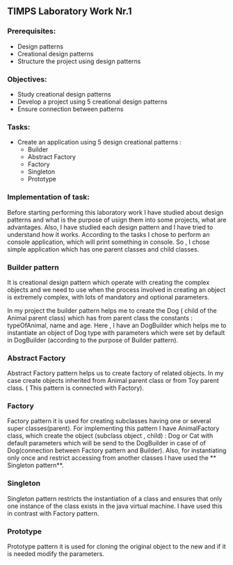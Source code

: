 ## TIMPS Laboratory Work Nr.1


### Prerequisites:
  - Design patterns
  - Creational design patterns
  - Structure the project using design patterns

### Objectives:
  - Study creational design patterns
  - Develop a project using 5 creational design patterns
  - Ensure connection between patterns
 
 ### Tasks: 
 -  Create an application using 5 design creational patterns : 
    - Builder
    - Abstract Factory
    - Factory
    - Singleton
    - Prototype
    
 ### Implementation of task: 
Before starting performing this laboratory work I have studied about design patterns and what is the purpose of usign them into some projects, what are advantages. Also, I have studied each design pattern and I have tried to understand how it works. According to the tasks I chose to perform an console application, which will print something in console. So , I chose simple application which has one parent classes and child classes.


### Builder pattern
It is creational design pattern which operate with creating the complex objects and we need to use when the process involved in creating an object is extremely complex, with lots of mandatory and optional parameters.

In my project the builder pattern helps me to create the Dog ( child of the Animal parent class) which has from parent class the constants : typeOfAnimal, name and age. Here , I have an DogBuilder which helps me to instantiate an object of Dog type with parameters which were set by default in DogBuilder (according to the purpose of Builder pattern). 


### Abstract Factory
Abstract Factory pattern helps us to create factory of related objects. In my case create objects inherited from Animal parent class or from Toy parent class. ( This pattern is connected with Factory).


### Factory
Factory pattern it is used for creating subclasses having one or several super classes(parent). For implementing this pattern I have AnimalFactory class, which create the object (subclass object , child) : Dog or Cat with default parameters which will be send to the DogBuilder in case of of Dog(connection between Factory pattern and Builder). Also, for instantiating only once and restrict accessing from another classes I have used the ** Singleton pattern**.


### Singleton
Singleton pattern restricts the instantiation of a class and ensures that only one instance of the class exists in the java virtual machine. I have used this in contrast with Factory pattern.


### Prototype
Prototype pattern it is used for cloning the original object to the new and if it is needed modify the parameters. 
